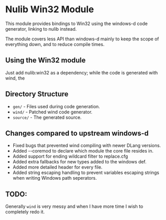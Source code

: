# Nulib Win32 Module

This module provides bindings to Win32 using the windows-d code generator, linking to nulib instead.

The module covers less API than windows-d mainly to keep the scope of everything down, and to reduce compile times.

## Using the Win32 module

Just add nulib:win32 as a dependency; while the code is generated with wind, the 

## Directory Structure
 * `gen/` - Files used during code generation.
 * `wind/` - Patched wind code generator.
 * `source/` - The generated source.

## Changes compared to upstream windows-d
 * Fixed bugs that prevented wind compiling with newer DLang versions.
 * Added --coremod to declare which module the core file resides in.
 * Added support for ending wildcard filter to replace.cfg
 * Added extra fallbacks for new types added to the windows def.
 * Added more detailed header for every file.
 * Added string escaping handling to prevent variables escaping strings when writing Windows path seperators.

## TODO:
Generally `wind` is very messy and when I have more time I wish to completely redo it.